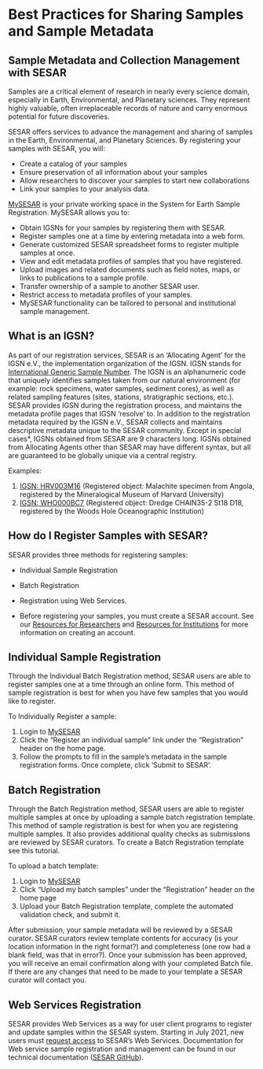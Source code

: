 # Best Practices for Sharing Samples and Sample Metadata

## Sample Metadata and Collection Management with SESAR

Samples are a critical element of research in nearly every science domain, especially in Earth, Environmental, and Planetary sciences. They represent highly valuable, often irreplaceable records of nature and carry enormous potential for future discoveries.

SESAR offers services to advance the management and sharing of samples in the Earth, Environmental, and Planetary Sciences.  By registering your samples with SESAR, you will:

* Create a catalog of your samples
* Ensure preservation of all information about your samples
* Allow researchers to discover your samples to start new collaborations
* Link your samples to your analysis data.

[MySESAR](https://app.geosamples.org/index.php) is your private working space in the System for Earth Sample Registration. MySESAR allows you to:

* Obtain IGSNs for your samples by registering them with SESAR.
* Register samples one at a time by entering metadata into a web form.
* Generate customized SESAR spreadsheet forms to register multiple samples at once.
* View and edit metadata profiles of samples that you have registered.
* Upload images and related documents such as field notes, maps, or links to publications to a sample profile.
* Transfer ownership of a sample to another SESAR user.
* Restrict access to metadata profiles of your samples.
* MySESAR functionality can be tailored to personal and institutional sample management.

## What is an IGSN?

As part of our registration services, SESAR is an ‘Allocating Agent’ for the IGSN e.V., the implementation organization of the IGSN. IGSN stands for [International Generic Sample Number](http://igsn.org/). The IGSN is an alphanumeric code that uniquely identifies samples taken from our natural environment (for example: rock specimens, water samples, sediment cores), as well as related sampling features (sites, stations, stratigraphic sections, etc.).
SESAR provides IGSN during the registration process, and maintains the metadata profile pages that IGSN ‘resolve’ to. In addition to the registration metadata required by the IGSN e.V., SESAR collects and maintains descriptive metadata unique to the SESAR community.
Except in special cases*, IGSNs obtained from SESAR are 9 characters long. IGSNs obtained from Allocating Agents other than SESAR may have different syntax, but all are guaranteed to be globally unique via a central registry.

Examples:

1. [IGSN: HRV003M16](http://app.geosamples.org/sample_display.php?sample_id=48658) (Registered object: Malachite specimen from Angola, registered by the Mineralogical Museum of Harvard University)
2. [IGSN: WHO000BC7](http://app.geosamples.org/sample_display.php?sample_id=76639)  (Registered object: Dredge CHAIN35-2 St18 D18, registered by the Woods Hole Oceanographic Institution)

## How do I Register Samples with SESAR?

SESAR provides three methods for registering samples:

* Individual Sample Registration
* Batch Registration
* Registration using Web Services.  

* Before registering your samples, you must create a SESAR account.  See our [Resources for Researchers](https://www.geosamples.org/resources/researchers) and [Resources for Institutions](https://www.geosamples.org/resources/institutions) for more information on creating an account.

## Individual Sample Registration

Through the Individual Batch Registration method, SESAR users are able to register samples one at a time through an online form. This method of sample registration is best for when you have few samples that you would like to register.

To Individually Register a sample:

1. Login to [MySESAR](https://app.geosamples.org/index.php)
2. Click the “Register an individual sample” link under the “Registration” header on the home page.
3. Follow the prompts to fill in the sample’s metadata in the sample registration forms. Once complete, click ‘Submit to SESAR’.

## Batch Registration
Through the Batch Registration method, SESAR users are able to register multiple samples at once by uploading a sample batch registration template. This method of sample registration is best for when you are registering multiple samples. It also provides additional quality checks as submissions are reviewed by SESAR curators. To create a Batch Registration template see this tutorial.

To upload a batch template:

1. Login to [MySESAR](https://app.geosamples.org/index.php)
2. Click “Upload my batch samples” under the “Registration” header on the home page
3. Upload your Batch Registration template, complete the automated validation check, and submit it.

After submission, your sample metadata will be reviewed by a SESAR curator. SESAR curators review template contents for accuracy (is your location information in the right format?) and completeness (one row had a blank field, was that in error?). Once your submission has been approved, you will receive an email confirmation along with your completed Batch file. If there are any changes that need to be made to your template a SESAR curator will contact you.

## Web Services Registration

SESAR provides Web Services as a way for user client programs to register and update samples within the SESAR system. Starting in July 2021, new users must [request access](https://app.geosamples.org/views/webservice_request.php) to SESAR’s Web Services. Documentation for Web service sample registration and management can be found in our technical documentation ([SESAR GitHub](https://geosamples.github.io/sesar-doc/web_services/overview.html)).
